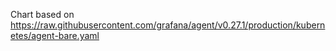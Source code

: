 Chart based on https://raw.githubusercontent.com/grafana/agent/v0.27.1/production/kubernetes/agent-bare.yaml